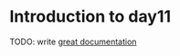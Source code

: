 # Introduction to day11

TODO: write [great documentation](http://jacobian.org/writing/what-to-write/)
